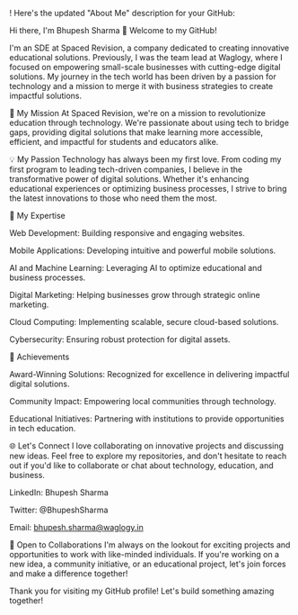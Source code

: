 ! Here's the updated "About Me" description for your GitHub:

Hi there, I'm Bhupesh Sharma 👋 Welcome to my GitHub!

I'm an SDE at Spaced Revision, a company dedicated to creating innovative educational solutions. Previously, I was the team lead at Waglogy, where I focused on empowering small-scale businesses with cutting-edge digital solutions. My journey in the tech world has been driven by a passion for technology and a mission to merge it with business strategies to create impactful solutions.

🚀 My Mission
At Spaced Revision, we're on a mission to revolutionize education through technology. We're passionate about using tech to bridge gaps, providing digital solutions that make learning more accessible, efficient, and impactful for students and educators alike.

💡 My Passion
Technology has always been my first love. From coding my first program to leading tech-driven companies, I believe in the transformative power of digital solutions. Whether it's enhancing educational experiences or optimizing business processes, I strive to bring the latest innovations to those who need them the most.

🔧 My Expertise

Web Development: Building responsive and engaging websites.

Mobile Applications: Developing intuitive and powerful mobile solutions.

AI and Machine Learning: Leveraging AI to optimize educational and business processes.

Digital Marketing: Helping businesses grow through strategic online marketing.

Cloud Computing: Implementing scalable, secure cloud-based solutions.

Cybersecurity: Ensuring robust protection for digital assets.

🌟 Achievements

Award-Winning Solutions: Recognized for excellence in delivering impactful digital solutions.

Community Impact: Empowering local communities through technology.

Educational Initiatives: Partnering with institutions to provide opportunities in tech education.

🌐 Let's Connect
I love collaborating on innovative projects and discussing new ideas. Feel free to explore my repositories, and don't hesitate to reach out if you'd like to collaborate or chat about technology, education, and business.

LinkedIn: Bhupesh Sharma

Twitter: @BhupeshSharma

Email: bhupesh.sharma@waglogy.in

🌱 Open to Collaborations
I'm always on the lookout for exciting projects and opportunities to work with like-minded individuals. If you're working on a new idea, a community initiative, or an educational project, let's join forces and make a difference together!

Thank you for visiting my GitHub profile! Let's build something amazing together!
